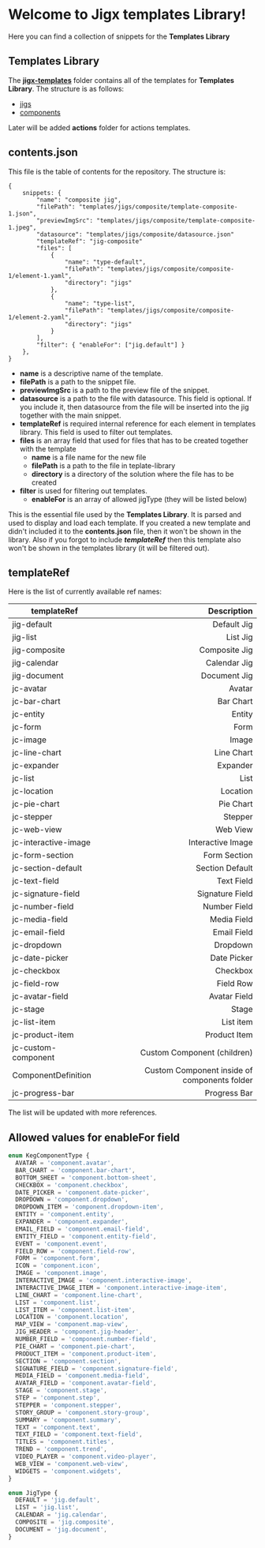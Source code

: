 # Welcome to Jigx templates Library!

Here you can find a collection of snippets for the **Templates Library**

## Templates Library

The **[jigx-templates](https://github.com/jigx-com/templates-library/tree/main/templates)** folder contains all of the templates for **Templates Library**. The structure is as follows:

- [jigs](https://github.com/jigx-com/templates-library/tree/main/templates/jigs)
- [components](https://github.com/jigx-com/templates-library/tree/main/templates/jigs)

Later will be added **actions** folder for actions templates.

## contents.json

This file is the table of contents for the repository. The structure is:

    {
        snippets: {
            "name": "composite jig",
            "filePath": "templates/jigs/composite/template-composite-1.json",
            "previewImgSrc": "templates/jigs/composite/template-composite-1.jpeg",
            "datasource": "templates/jigs/composite/datasource.json"
            "templateRef": "jig-composite"
            "files": [
                {
                    "name": "type-default",
                    "filePath": "templates/jigs/composite/composite-1/element-1.yaml",
                    "directory": "jigs"
                },
                {
                    "name": "type-list",
                    "filePath": "templates/jigs/composite/composite-1/element-2.yaml",
                    "directory": "jigs"
                }
            ],
            "filter": { "enableFor": ["jig.default"] }
        },
    }

- **name** is a descriptive name of the template.
- **filePath** is a path to the snippet file.
- **previewImgSrc** is a path to the preview file of the snippet.
- **datasource** is a path to the file with datasource. This field is optional. If you include it, then datasource from the file will be inserted into the jig together with the main snippet.
- **templateRef** is required internal reference for each element in templates library. This field is used to filter out templates.
- **files** is an array field that used for files that has to be created together with the template
  - **name** is a file name for the new file
  - **filePath** is a path to the file in teplate-library
  - **directory** is a directory of the solution where the file has to be created
- **filter** is used for filtering out templates.
  - **enableFor** is an array of allowed jigType (they will be listed below)

This is the essential file used by the **Templates Library**. It is parsed and used to display and load each template. If you created a new template and didn't included it to the **contents.json** file, then it won't be shown in the library. Also if you forgot to include **_templateRef_** then
this template also won't be shown in the templates library (it will be filtered out).

## templateRef

Here is the list of currently available ref names:

| templateRef          |                                  Description |
| -------------------- | -------------------------------------------: |
| jig-default          |                                  Default Jig |
| jig-list             |                                     List Jig |
| jig-composite        |                                Composite Jig |
| jig-calendar         |                                 Calendar Jig |
| jig-document         |                                 Document Jig |
| jc-avatar            |                                       Avatar |
| jc-bar-chart         |                                    Bar Chart |
| jc-entity            |                                       Entity |
| jc-form              |                                         Form |
| jc-image             |                                        Image |
| jc-line-chart        |                                   Line Chart |
| jc-expander          |                                     Expander |
| jc-list              |                                         List |
| jc-location          |                                     Location |
| jc-pie-chart         |                                    Pie Chart |
| jc-stepper           |                                      Stepper |
| jc-web-view          |                                     Web View |
| jc-interactive-image |                            Interactive Image |
| jc-form-section      |                                 Form Section |
| jc-section-default   |                              Section Default |
| jc-text-field        |                                   Text Field |
| jc-signature-field   |                              Signature Field |
| jc-number-field      |                                 Number Field |
| jc-media-field       |                                  Media Field |
| jc-email-field       |                                  Email Field |
| jc-dropdown          |                                     Dropdown |
| jc-date-picker       |                                  Date Picker |
| jc-checkbox          |                                     Checkbox |
| jc-field-row         |                                    Field Row |
| jc-avatar-field      |                                 Avatar Field |
| jc-stage             |                                        Stage |
| jc-list-item         |                                    List item |
| jc-product-item      |                                 Product Item |
| jc-custom-component  |                  Custom Component (children) |
| ComponentDefinition  | Custom Component inside of components folder |
| jc-progress-bar      |                                 Progress Bar |

The list will be updated with more references.

## Allowed values for enableFor field

```TypeScript
enum KegComponentType {
  AVATAR = 'component.avatar',
  BAR_CHART = 'component.bar-chart',
  BOTTOM_SHEET = 'component.bottom-sheet',
  CHECKBOX = 'component.checkbox',
  DATE_PICKER = 'component.date-picker',
  DROPDOWN = 'component.dropdown',
  DROPDOWN_ITEM = 'component.dropdown-item',
  ENTITY = 'component.entity',
  EXPANDER = 'component.expander',
  EMAIL_FIELD = 'component.email-field',
  ENTITY_FIELD = 'component.entity-field',
  EVENT = 'component.event',
  FIELD_ROW = 'component.field-row',
  FORM = 'component.form',
  ICON = 'component.icon',
  IMAGE = 'component.image',
  INTERACTIVE_IMAGE = 'component.interactive-image',
  INTERACTIVE_IMAGE_ITEM = 'component.interactive-image-item',
  LINE_CHART = 'component.line-chart',
  LIST = 'component.list',
  LIST_ITEM = 'component.list-item',
  LOCATION = 'component.location',
  MAP_VIEW = 'component.map-view',
  JIG_HEADER = 'component.jig-header',
  NUMBER_FIELD = 'component.number-field',
  PIE_CHART = 'component.pie-chart',
  PRODUCT_ITEM = 'component.product-item',
  SECTION = 'component.section',
  SIGNATURE_FIELD = 'component.signature-field',
  MEDIA_FIELD = 'component.media-field',
  AVATAR_FIELD = 'component.avatar-field',
  STAGE = 'component.stage',
  STEP = 'component.step',
  STEPPER = 'component.stepper',
  STORY_GROUP = 'component.story-group',
  SUMMARY = 'component.summary',
  TEXT = 'component.text',
  TEXT_FIELD = 'component.text-field',
  TITLES = 'component.titles',
  TREND = 'component.trend',
  VIDEO_PLAYER = 'component.video-player',
  WEB_VIEW = 'component.web-view',
  WIDGETS = 'component.widgets',
}

enum JigType {
  DEFAULT = 'jig.default',
  LIST = 'jig.list',
  CALENDAR = 'jig.calendar',
  COMPOSITE = 'jig.composite',
  DOCUMENT = 'jig.document',
}
```
